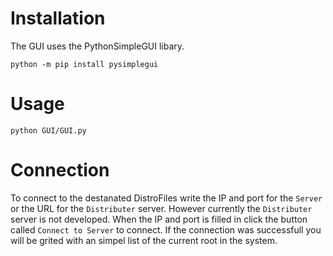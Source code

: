 
# Installation
The GUI uses the PythonSimpleGUI libary. 
```
python -m pip install pysimplegui
```

# Usage
```
python GUI/GUI.py
```
# Connection
To connect to the destanated DistroFiles write the IP and port for the `Server` or the URL for the `Distributer` server. However currently the `Distributer` server is not developed. When the IP and port is filled in click the button called `Connect to Server` to connect. If the connection was successfull you will be grited with an simpel list of the current root in the system.